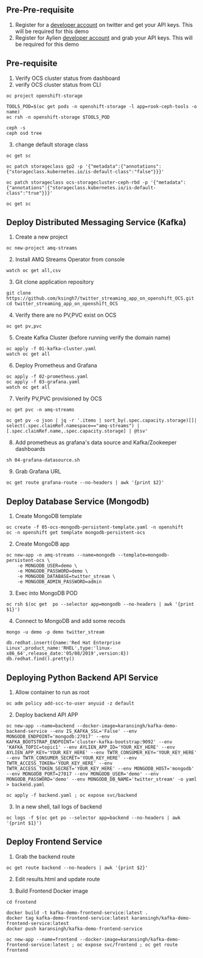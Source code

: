 ## Pre-Pre-requisite

1. Register for a [developer account](https://developer.twitter.com/) on twitter and get your API keys. This will be required for this demo
2. Register for Aylien [developer account](https://developer.aylien.com/text-api-demo) and grab your API keys. This will be required for this demo 


## Pre-requisite

1. Verify OCS cluster status from dashboard
2. verify OCS cluster status from CLI

```
oc project openshift-storage
```
```
TOOLS_POD=$(oc get pods -n openshift-storage -l app=rook-ceph-tools -o name)
oc rsh -n openshift-storage $TOOLS_POD
```
```
ceph -s
ceph osd tree
```

3. change default storage class

```
oc get sc

oc patch storageclass gp2 -p '{"metadata":{"annotations":{"storageclass.kubernetes.io/is-default-class":"false"}}}'

oc patch storageclass ocs-storagecluster-ceph-rbd -p '{"metadata":{"annotations":{"storageclass.kubernetes.io/is-default-class":"true"}}}'

oc get sc
```

## Deploy Distributed Messaging Service (Kafka)

1. Create a new project

```
oc new-project amq-streams
```

2. Install AMQ Streams Operator from console

```
watch oc get all,csv
```

3. Git clone application repository

```
git clone https://github.com/ksingh7/twitter_streaming_app_on_openshift_OCS.git
cd twitter_streaming_app_on_openshift_OCS
```

4. Verify there are no PV,PVC exist on OCS

```
oc get pv,pvc
```

5. Create Kafka Cluster (before running verify the domain name)
```
oc apply -f 01-kafka-cluster.yaml
watch oc get all
```

6. Deploy Prometheus and Grafana

```
oc apply -f 02-prometheus.yaml
oc apply -f 03-grafana.yaml
watch oc get all
```

7. Verify PV,PVC provisioned by OCS

```
oc get pvc -n amq-streams

oc get pv -o json | jq -r '.items | sort_by(.spec.capacity.storage)[]| select(.spec.claimRef.namespace=="amq-streams") | [.spec.claimRef.name,.spec.capacity.storage] | @tsv'
```

8. Add prometheus as grafana's data source and Kafka/Zookeeper dashboards

```
sh 04-grafana-datasource.sh
```

9. Grab Grafana URL

```
oc get route grafana-route --no-headers | awk '{print $2}'
```

## Deploy Database Service (Mongodb)

1. Create MongoDB template
```
oc create -f 05-ocs-mongodb-persistent-template.yaml -n openshift
oc -n openshift get template mongodb-persistent-ocs
```
2. Create MongoDB app

```
oc new-app -n amq-streams --name=mongodb --template=mongodb-persistent-ocs \
    -e MONGODB_USER=demo \
    -e MONGODB_PASSWORD=demo \
    -e MONGODB_DATABASE=twitter_stream \
    -e MONGODB_ADMIN_PASSWORD=admin
```

3. Exec into MongoDB POD

```
oc rsh $(oc get  po --selector app=mongodb --no-headers | awk '{print $1}')
```

4. Connect to MongoDB and add some recods

```
mongo -u demo -p demo twitter_stream

db.redhat.insert({name:'Red Hat Enterprise Linux',product_name:'RHEL',type:'linux-x86_64',release_date:'05/08/2019',version:8})
db.redhat.find().pretty()

```

## Deploying Python Backend API Service

1. Allow container to run as root

```
oc adm policy add-scc-to-user anyuid -z default

```

2. Deploy backend API APP

```
oc new-app --name=backend --docker-image=karansingh/kafka-demo-backend-service --env IS_KAFKA_SSL='False' --env MONGODB_ENDPOINT='mongodb:27017' --env KAFKA_BOOTSTRAP_ENDPOINT='cluster-kafka-bootstrap:9092' --env 'KAFKA_TOPIC=topic1' --env AYLIEN_APP_ID='YOUR_KEY_HERE' --env AYLIEN_APP_KEY='YOUR_KEY_HERE' --env TWTR_CONSUMER_KEY='YOUR_KEY_HERE' --env TWTR_CONSUMER_SECRET='YOUR_KEY_HERE' --env TWTR_ACCESS_TOKEN='YOUR_KEY_HERE' --env TWTR_ACCESS_TOKEN_SECRET='YOUR_KEY_HERE' --env MONGODB_HOST='mongodb' --env MONGODB_PORT=27017 --env MONGODB_USER='demo' --env MONGODB_PASSWORD='demo' --env MONGODB_DB_NAME='twitter_stream' -o yaml > backend.yaml
```
```
oc apply -f backend.yaml ; oc expose svc/backend

```

3. In a new shell, tail logs of backend

```
oc logs -f $(oc get po --selector app=backend --no-headers | awk '{print $1}')
```


## Deploy Frontend Service

1. Grab the backend route

```
oc get route backend --no-headers | awk '{print $2}'
```

2. Edit results.html and update route

3. Build Frontend Docker image

```
cd frontend

docker build -t kafka-demo-frontend-service:latest .
docker tag kafka-demo-frontend-service:latest karansingh/kafka-demo-frontend-service:latest
docker push karansingh/kafka-demo-frontend-service

```


```
oc new-app --name=frontend --docker-image=karansingh/kafka-demo-frontend-service:latest ; oc expose svc/frontend ; oc get route frontend
```


